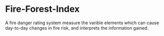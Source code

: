 # Fire-Forest-Index
A fire danger rating system measure the varible elements which can cause day-to-day changes in fire risk, and interprets the information gained.
